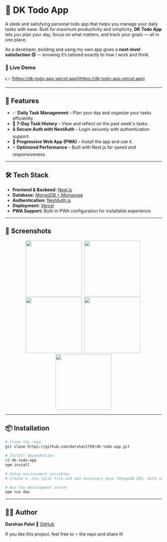 
# 📝 DK Todo App

A sleek and satisfying personal todo app that helps you manage your daily tasks with ease. Built for maximum productivity and simplicity, **DK Todo App** lets you plan your day, focus on what matters, and track your goals — all in one place.

As a developer, building and using my own app gives a **next-level satisfaction 😊** — knowing it’s tailored exactly to how I work and think.

### 🔗 Live Demo
👉 [https://dk-todo-app.vercel.app](https://dk-todo-app.vercel.app)

---

## 🚀 Features

- ✅ **Daily Task Management** – Plan your day and organize your tasks efficiently.
- 📅 **7-Day Task History** – View and reflect on the past week's tasks.
- 🔒 **Secure Auth with NextAuth** – Login securely with authentication support.
- 📱 **Progressive Web App (PWA)** – Install the app and use it.
- ⚡ **Optimized Performance** – Built with Next.js for speed and responsiveness.

---

## 🛠️ Tech Stack

- **Frontend & Backend:** [Next.js](https://nextjs.org)
- **Database:** [MongoDB + Mongoose](https://mongoosejs.com)
- **Authentication:** [NextAuth.js](https://next-auth.js.org)
- **Deployment:** [Vercel](https://vercel.com)
- **PWA Support:** Built-in PWA configuration for installable experience

---

## 📸 Screenshots

<p align="center">
  <img src="https://github.com/user-attachments/assets/43d0bac2-124d-4bb9-9a1e-c72b45e55907" width="180" />&nbsp;
  <img src="https://github.com/user-attachments/assets/c574d5f4-a350-424d-819a-dc5a08eb4bdf" width="180" />&nbsp;
  <img src="https://github.com/user-attachments/assets/a0ffc43a-ef82-4c12-b1ce-1e228a12d736" width="180" />&nbsp;
  <img src="https://github.com/user-attachments/assets/7b041263-b29f-4358-9920-739d02877393" width="180" />&nbsp;
  <img src="https://github.com/user-attachments/assets/c3815427-12c2-49b0-a247-cd9c8dbdb536" width="180" />
</p>


---

## 📦 Installation

```bash
# Clone the repo
git clone https://github.com/darshan1799/dk-todo-app.git

# Install dependencies
cd dk-todo-app
npm install

# Setup environment variables
# Create a .env.local file and add necessary keys (MongoDB URI, Auth secrets, etc.)

# Run the development server
npm run dev
````

---


## 🙋‍♂️ Author

**Darshan Patel**
🔗 [GitHub](https://github.com/darshan1799)

If you like this project, feel free to ⭐️ the repo and share it!
